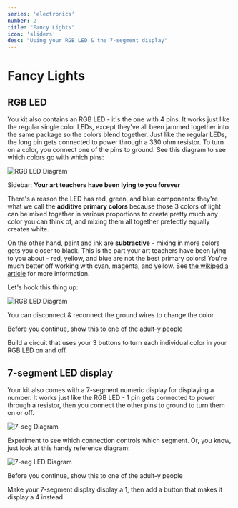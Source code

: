```yaml
---
series: 'electronics'
number: 2
title: "Fancy Lights"
icon: 'sliders'
desc: "Using your RGB LED & the 7-segment display"
---
```

# Fancy Lights

## RGB LED

You kit also contains an RGB LED - it's the one with 4 pins.  It works just like the regular single color LEDs, except they've all been jammed together into the same package so the colors blend together.  Just like the regular LEDs, the long pin gets connected to power through a 330 ohm resistor.  To turn on a color, you connect one of the pins to ground.  See this diagram to see which colors go with which pins:

![RGB LED Diagram](/img/rgb-led.jpg)

<div class="panel panel-danger">
<div class="panel-heading">Sidebar: <strong>Your art teachers have been lying to you forever</strong></div>
  <div class="panel-body" markdown="1">

There's a reason the LED has red, green, and blue components: they're what we call the **additive primary colors** because those 3 colors of light can be mixed together in various proportions to create pretty much any color you can think of, and mixing them all together prefectly equally creates white.

On the other hand, paint and ink are **subtractive** - mixing in more colors gets you closer to black.  This is the part your art teachers have been lying to you about - red, yellow, and blue are not the best primary colors!  You're much better off working with cyan, magenta, and yellow.  See [the wikipedia article](http://en.wikipedia.org/wiki/Primary_color) for more information.

</div>
</div>

Let's hook this thing up:

![RGB LED Diagram](/img/06-rgb.png)

You can disconnect & reconnect the ground wires to change the color.  

<div class="panel panel-primary">
<div class="panel-heading">Before you continue, show this to one of the adult-y people</div>
  <div class="panel-body" markdown="1">

Build a circuit that uses your 3 buttons to turn each individual color in your RGB LED on and off.

</div>
</div>

## 7-segment LED display

Your kit also comes with a 7-segment numeric display for displaying a number.  It works just like the RGB LED - 1 pin gets connected to power through a resistor, then you connect the other pins to ground to turn them on or off.

![7-seg Diagram](/img/07-7seg.png)

Experiment to see which connection controls which segment.  Or, you know, just look at this handy reference diagram:

![7-seg LED Diagram](/img/7-seg.png)

<div class="panel panel-primary">
<div class="panel-heading">Before you continue, show this to one of the adult-y people</div>
  <div class="panel-body" markdown="1">

Make your 7-segment display display a 1, then add a button that makes it display a 4 instead.

</div>
</div>
